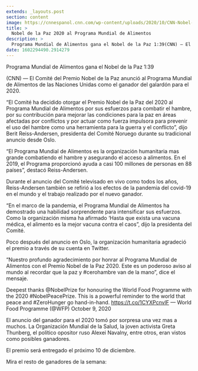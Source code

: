 ```yaml
--- 
extends: _layouts.post 
section: content 
image: https://cnnespanol.cnn.com/wp-content/uploads/2020/10/CNN-Nobel-paz-e1602234378184.jpeg?quality=100&strip=info 
title: > 
  Nobel de la Paz 2020 al Programa Mundial de Alimentos 
description: > 
  Programa Mundial de Alimentos gana el Nobel de la Paz 1:39(CNN) — El Comité del Premio Nobel de la Paz anunció al Programa Mundial de Alimentos de las Naciones Unidas como el ganador del galardón para el 2020.“El Programa Mundial de Alimentos es la organización humanitaria mas grande combatiendo el hambre y asegurando el acceso a alimentos.En el 2019, el Programa proporcionó ayuda a casi 100 millones de personas en 88 países”, destacó Reiss-Andersen.“En el marco de la pandemia, el Programa Mundial de Alimentos ha demostrado una habilidad sorprendente para intensificar sus esfuerzos.“Nuestro profundo agradecimiento por honrar al Programa Mundial de Alimentos con el Premio Nobel de la Paz 2020. 
date: 1602294490.2914279 
--- 
```

Programa Mundial de Alimentos gana el Nobel de la Paz 1:39

(CNN) — El Comité del Premio Nobel de la Paz anunció al Programa Mundial de Alimentos de las Naciones Unidas como el ganador del galardón para el 2020.

“El Comité ha decidido otorgar el Premio Nobel de la Paz del 2020 al Programa Mundial de Alimentos por sus esfuerzos para combatir el hambre, por su contribución para mejorar las condiciones para la paz en áreas afectadas por conflictos y por actuar como fuerza impulsora para prevenir el uso del hambre como una herramienta para la guerra y el conflicto”, dijo Berit Reiss-Andersen, presidenta del Comité Noruego durante su tradicional anuncio desde Oslo.

“El Programa Mundial de Alimentos es la organización humanitaria mas grande combatiendo el hambre y asegurando el acceso a alimentos. En el 2019, el Programa proporcionó ayuda a casi 100 millones de personas en 88 países”, destacó Reiss-Andersen.

Durante el anuncio del Comité televisado en vivo como todos los años, Reiss-Andersen también se refirió a los efectos de la pandemia del covid-19 en el mundo y el trabajo realizado por el nuevo ganador.

“En el marco de la pandemia, el Programa Mundial de Alimentos ha demostrado una habilidad sorprendente para intensificar sus esfuerzos. Como la organización misma ha afirmado ‘Hasta que exista una vacuna médica, el alimento es la mejor vacuna contra el caos”, dijo la presidenta del Comité.

Poco después del anuncio en Oslo, la organización humanitaria agradeció el premio a través de su cuenta en Twitter.

“Nuestro profundo agradecimiento por honrar al Programa Mundial de Alimentos con el Premio Nobel de la Paz 2020. Este es un poderoso aviso al mundo al recordar que la paz y #cerohambre van de la mano”, dice el mensaje.

Deepest thanks @NobelPrize for honouring the World Food Programme with the 2020 #NobelPeacePrize. This is a powerful reminder to the world that peace and #ZeroHunger go hand-in-hand. https://t.co/1CYXPcnvlF — World Food Programme (@WFP) October 9, 2020

El anuncio del ganador para el 2020 tomó por sorpresa una vez mas a muchos. La Organización Mundial de la Salud, la joven activista Greta Thunberg, el político opositor ruso Alexei Navalny, entre otros, eran vistos como posibles ganadores.

El premio será entregado el próximo 10 de diciembre.

Mira el resto de ganadores de la semana: